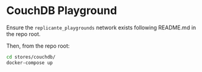 CouchDB Playground
==================
Ensure the `replicante_playgrounds` network exists following README.md in the repo root.

Then, from the repo root:
```bash
cd stores/couchdb/
docker-compose up
```
